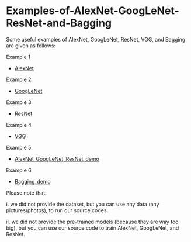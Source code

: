 # Examples-of-AlexNet-GoogLeNet-ResNet-and-Bagging
Some useful examples of AlexNet, GoogLeNet, ResNet, VGG, and Bagging are given as follows:

Example 1
- [AlexNet](https://github.com/Mickey0521/AlexNet-GoogLeNet-ResNet-Bagging-Examples/blob/master/AlexNet.py)

Example 2
- [GoogLeNet](https://github.com/Mickey0521/AlexNet-GoogLeNet-ResNet-Bagging-Examples/blob/master/GoogLeNet.py)
  
Example 3
- [ResNet](https://github.com/Mickey0521/AlexNet-GoogLeNet-ResNet-Bagging-Examples/blob/master/ResNet.py)
  
Example 4
- [VGG](https://github.com/Mickey0521/AlexNet-GoogLeNet-ResNet-Bagging-Examples/blob/master/VGG.py)

Example 5
- [AlexNet_GoogLeNet_ResNet_demo](https://github.com/Mickey0521/AlexNet-GoogLeNet-ResNet-Bagging-Examples/blob/master/real_project_gender_recognition_AlexNet_GoogLeNet_ResNet_demo.ipynb)

Example 6
- [Bagging_demo](https://github.com/Mickey0521/AlexNet-GoogLeNet-ResNet-Bagging-Examples/blob/master/real_project_use_pre_trained_models_Bagging_demo.ipynb)


Please note that:

i. we did not provide the dataset, but you can use any data (any pictures/photos), to run our source codes. 

ii. we did not provide the pre-trained models (because they are way too big), but you can use our source code to train AlexNet, GoogLeNet, and ResNet. 
